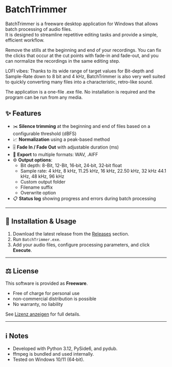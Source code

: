 # BatchTrimmer

BatchTrimmer is a freeware desktop application for Windows that allows batch processing of audio files.  
It is designed to streamline repetitive editing tasks and provide a simple, efficient workflow.

Remove the stills at the beginning and end of your recordings. You can fix the clicks that occur at the cut points with fade-in and fade-out, and you can normalize the recordings in the same editing step.

LOFI vibes: Thanks to its wide range of target values for Bit-depth and Sample-Rate ​​down to 8 bit and 4 kHz, BatchTrimmer is also very well suited to quickly converting many files into a characteristic, retro-like sound.

The application is a one-file .exe file. No installation is required and the program can be run from any media.

## ✨ Features

- ✂️ **Silence trimming** at the beginning and end of files based on a configurable threshold (dBFS)
- 📈 **Normalization** using a peak-based method
- 🎚️ **Fade In / Fade Out** with adjustable duration (ms)
- 💾 **Export** to multiple formats: WAV, .AIFF
- ⚙️ **Output options**:
  - Bit depth: 8-Bit, 12-Bit, 16‑bit, 24‑bit, 32‑bit float
  - Sample rate: 4 kHz, 8 kHz, 11.25 kHz, 16 kHz, 22.50 kHz, 32 kHz 44.1 kHz, 48 kHz, 96 kHz
  - Custom output folder
  - Filename suffix
  - Overwrite option
- 📋 **Status log** showing progress and errors during batch processing

---

## 🚀 Installation & Usage

1. Download the latest release from the [Releases](./releases) section.  
2. Run `BatchTrimmer.exe`.  
3. Add your audio files, configure processing parameters, and click **Execute**.

---

## ⚖️ License

This software is provided as **Freeware**.  
- Free of charge for personal use  
- non-commercial distribution is possible
- No warranty, no liability  

See [Lizenz anzeigen](license.txt) for full details.

---

## ℹ️ Notes

- Developed with Python 3.12, PySide6, and pydub.  
- ffmpeg is bundled and used internally.  
- Tested on Windows 10/11 (64‑bit).

